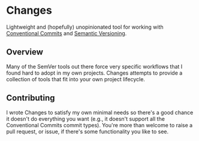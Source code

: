 # Changes

Lightweight and (hopefully) unopinionated tool for working with [Conventional Commits](https://www.conventionalcommits.org/) and [Semantic Versioning](https://semver.org).

## Overview

Many of the SemVer tools out there force very specific workflows that I found hard to adopt in my own projects. Changes attempts to provide a collection of tools that fit into your own project lifecycle.

## Contributing

I wrote Changes to satisfy my own minimal needs so there's a good chance it doesn't do everything you want (e.g., it doesn't support all the Conventional Commits commit types). You're more than welcome to raise a pull request, or issue, if there's some functionality you like to see.
